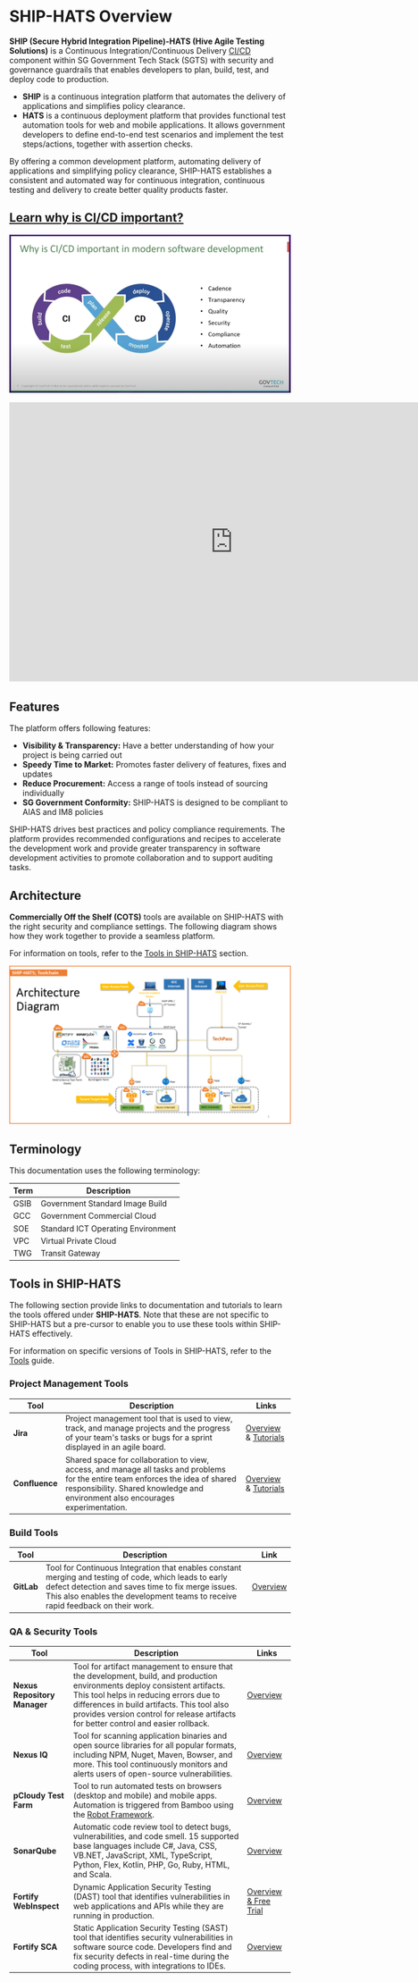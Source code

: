 # SHIP-HATS Overview

**SHIP (Secure Hybrid Integration Pipeline)-HATS (Hive Agile Testing Solutions)** is a Continuous Integration/Continuous Delivery [CI/CD](https://en.wikipedia.org/wiki/CI/CD) component within SG Government Tech Stack (SGTS) with security and governance guardrails that enables developers to plan, build, test, and deploy code to production.  

- **SHIP** is a continuous integration platform that automates the delivery of applications and simplifies policy clearance.
- **HATS** is a continuous deployment platform that provides functional test automation tools for web and mobile applications. It allows government developers to define end-to-end test scenarios and implement the test steps/actions, together with assertion checks.

By offering a common development platform, automating delivery of applications and simplifying policy clearance, SHIP-HATS establishes a consistent and automated way for continuous integration, continuous testing and delivery to create better quality products faster. 

## [Learn why is CI/CD important?](https://youtu.be/RlZCyexsJBc?t=260)

[![Learn the Importance of CI/CD](learn-ci-cd-important.png)](https://youtu.be/RlZCyexsJBc?t=260)

<ifigure> 
<iframe title="YouTubeVideoPlayer" src="https://www.youtube.com/embed/RlZCyexsJBc?t=260showinfo=0" height="500" width="800" frameborder="0" allow="accelerometer; autoplay; encrypted-media; gyroscope; picture-in-picture" allowfullscreen></iframe>
</ifigure>

## Features

The platform offers following features:
- **Visibility & Transparency:** Have a better understanding of how your project is being carried out
- **Speedy Time to Market:** Promotes faster delivery of features, fixes and updates
- **Reduce Procurement:** Access a range of tools instead of sourcing individually
- **SG Government Conformity:** SHIP-HATS is designed to be compliant to AIAS and IM8 policies

SHIP-HATS drives best practices and policy compliance requirements. The platform provides recommended configurations and recipes to accelerate the development work and provide greater transparency in software development activities to promote collaboration and to support auditing tasks.

<!--
**Topics**
- [Architecture](#architecture)
- [Terminology](#terminology)
- [Tools in SHIP-HATS](#tools-in-ship-hats)
- [User Roles and Permissions](#user-roles-and-permissions)
-->

## Architecture

**Commercially Off the Shelf (COTS)** tools are available on SHIP-HATS with the right security and compliance settings. The following diagram shows how they work together to provide a seamless platform. 

For information on tools, refer to the [Tools in SHIP-HATS](#tools-in-ship-hats) section.

![Architecture](architecture.png)

## Terminology
This documentation uses the following terminology:

| **Term** | **Description** |
| --- | --- |
| GSIB | Government Standard Image Build|
| GCC | Government Commercial Cloud |
| SOE | Standard ICT Operating Environment|
| VPC | Virtual Private Cloud|
| TWG | Transit Gateway|

## Tools in SHIP-HATS
 
The following section provide links to documentation and tutorials to learn the tools offered under **SHIP-HATS**. Note that these are not specific to SHIP-HATS but a pre-cursor to enable you to use these tools within SHIP-HATS effectively.  

For information on specific versions of Tools in SHIP-HATS, refer to the [Tools](https://docs.developer.tech.gov.sg/docs/ship-hats-tools-guide/#/tools-overview) guide. 

### Project Management Tools

| **Tool** | **Description** | **Links** |
| --- | --- | --- |
| **Jira** | Project management tool that is used to view, track, and manage projects and the progress of your team's tasks or bugs for a sprint displayed in an agile board. | [Overview](https://www.atlassian.com/software/jira/guides/getting-started/overview) & [Tutorials](https://www.atlassian.com/software/jira/guides/getting-started/basics#step-2-pick-a-template) | 
| **Confluence** | Shared space for collaboration to view, access, and manage all tasks and problems for the entire team enforces the idea of shared responsibility. Shared knowledge and environment also encourages experimentation. | [Overview](https://www.atlassian.com/software/confluence/guides/get-started/confluence-overview#hosting-options) & [Tutorials](https://www.atlassian.com/software/confluence/guides/get-started/set-up) | 

### Build Tools

| **Tool** | **Description** | **Link** |
| --- | --- | --- |  
| **GitLab** | Tool for Continuous Integration that enables constant merging and testing of code, which leads to early defect detection and saves time to fix merge issues. This also enables the development teams to receive rapid feedback on their work. |  [Overview](https://about.gitlab.com/) |

### QA & Security Tools

| **Tool** | **Description** | **Links** |
| --- | --- | --- |
| **Nexus Repository Manager** | Tool for artifact management to ensure that the development, build, and production environments deploy consistent artifacts. This tool helps in reducing errors due to differences in build artifacts. This tool also provides version control for release artifacts for better control and easier rollback. | [Overview](https://www.sonatype.com/product-nexus-repository) |  
| **Nexus IQ** | Tool for scanning application binaries and open source libraries for all popular formats, including NPM, Nuget, Maven, Bowser, and more. This tool continuously monitors and alerts users of open-source vulnerabilities. | [Overview](https://www.sonatype.com/nexus-iq-server) |  
| **pCloudy Test Farm** | Tool to run automated tests on browsers (desktop and mobile) and mobile apps. Automation is triggered from Bamboo using the [Robot Framework](https://robotframework.org/). | [Overview](https://www.pcloudy.com/) |
| **SonarQube** | Automatic code review tool to detect bugs, vulnerabilities, and code smell. 15 supported base languages include C#, Java, CSS, VB.NET, JavaScript, XML, TypeScript, Python, Flex, Kotlin, PHP, Go, Ruby, HTML, and Scala. | [Overview](https://docs.sonarqube.org/latest/) |
| **Fortify WebInspect** | Dynamic Application Security Testing (DAST) tool that identifies vulnerabilities in web applications and APIs while they are running in production. | [Overview & Free Trial](https://www.microfocus.com/en-us/products/webinspect-dynamic-analysis-dast/overview) |  
|**Fortify SCA** | Static Application Security Testing (SAST) tool that identifies security vulnerabilities in software source code. Developers find and fix security defects in real-time during the coding process, with integrations to IDEs. | [Overview](https://www.microfocus.com/en-us/products/static-code-analysis-sast/overview) |  

<!--
## User Roles and Permissions

[SHIP-HATS](https://www.developer.tech.gov.sg/singapore-government-tech-stack/toolchain/overview.html) tenants are managed through subscriptions. Following roles and permissions are available to agencies and vendors within the SHIP-HATS web portal:

| **Role** | **Description** | **Permissions** |  
| --- | --- | --- |
| **Subscription Administrator (SA)** | Each subscription is managed by SA. Only an agency user can be assigned as an SA and there can be up to two SAs per subscription. By default, an SA has all the rights in a subscription. SAs can view the limit of projects, project admins, and users quota within the SHIP-HATS Portal pages. | Refer to [SA Permissions](#sa-permissions) for detailed permissions. |
| **Project Administrator (PA)** | A subscription can have multiple projects and each project is managed by PAs. An Agency user or a vendor can be assigned as a PA. <br> **Note:** The number of PAs that can be added to a project through the SHIP-HATS portal vary based on your subscription tier level. PAs can view the limit of projects, project admins, and users quota within the SHIP-HATS Portal pages. | Refer to [PA Permissions](#pa-permissions) for detailed permissions. |  
| **User** | User is the default role for all the users from the Agency and vendors. | Refer to [User Permissions](#user-permissions) for detailed permissions. For tool-specific permissions, refer to [Tools Permissions](#tools-permissions).|  

### SA Permissions
- Manage a subscription including upgrading or downgrading to a different tier from [SHIP-HATS Portal](https://www.ship.gov.sg/). For more information, refer to the [Subscription FAQs](subscription).
- Add users to a subscription and manage their roles.
- Create and manage projects. While creating a project, it is mandatory to assign at least one Project Administrator (PA). The maximum number of PAs allowed depends on your subcription model.
- Request or remove additional resources for a subscription. For more information refer to the [SHIP-HATS Portal](https://www.ship.gov.sg/). For more information, refer to the [Subscription FAQs](subscription).

### PA Permissions
- Manage project from [SHIP-HATS Portal](https://www.ship.gov.sg/).
- Add users to a subscription and manage their roles. Note that only SA can assign PA role to a user.
- Add tools to project.
- Add users to a project and manage their roles within the tools.

### User Permissions
- Perform assigned functional roles and responsibilities within the associated tool(s).

### Tools Permissions  

For user roles and permissions related to tools, refer to the Users and Permissions section in the [SHIP-HATS Tools guide](https://docs.developer.tech.gov.sg/docs/ship-hats-tools-guide/#/tools-overview). 
-->

<!--
- [Bitbucket User Roles and Permission](bitbucket-user-role)
- [Bamboo User Roles and Permission](bamboo-user-roles)
- [Confluence User Roles and Permission](confluence-user-role)
- [Jira User Roles and Permission](jira-user-role)
- [Fortify User Roles and Permissions](fortify-user-roles-and-permissions)
-->

